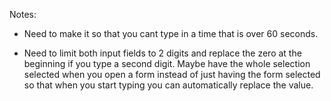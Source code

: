 Notes:

- Need to make it so that you cant type in a time that is over 60 seconds.

- Need to limit both input fields to 2 digits and replace the zero at the beginning if you type a second digit. Maybe have the whole selection selected when you open a form instead of just having the form selected so that when you start typing you can automatically replace the value.
